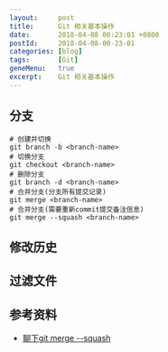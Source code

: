 ```yaml
---
layout:     post
title:      Git 相关基本操作
date:       2018-04-08 00:23:01 +0800
postId:     2018-04-08-00-23-01
categories: [blog]
tags:       [Git]
geneMenu:   true
excerpt:    Git 相关基本操作
---
```


## 分支

```Shell
# 创建并切换
git branch -b <branch-name>
# 切换分支
git checkout <branch-name>
# 删除分支
git branch -d <branch-name>
# 合并分支(分支所有提交记录)
git merge <branch-name>
# 合并分支(需要重新commit提交备注信息)
git merge --squash <branch-name>
```

## 修改历史

## 过滤文件

## 参考资料

* [聊下git merge --squash](https://www.cnblogs.com/wangiqngpei557/p/6026007.html)


